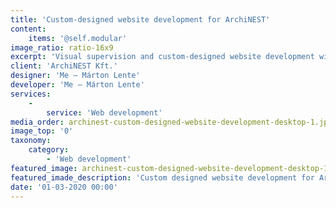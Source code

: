 ```yaml
---
title: 'Custom-designed website development for ArchiNEST'
content:
    items: '@self.modular'
image_ratio: ratio-16x9
excerpt: 'Visual supervision and custom-designed website development with Perch CMS integration for ArchiNEST Kft.'
client: 'ArchiNEST Kft.'
designer: 'Me – Márton Lente'
developer: 'Me – Márton Lente'
services:
    -
        service: 'Web development'
media_order: archinest-custom-designed-website-development-desktop-1.jpg
image_top: '0'
taxonomy:
    category:
        - 'Web development'
featured_image: archinest-custom-designed-website-development-desktop-1.jpg
featured_imade_description: 'Custom designed website development for ArchiNEST Home page on desktop'
date: '01-03-2020 00:00'
---
```


